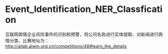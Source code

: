 # Event_Identification_NER_Classfication
互联网舆情企业风险事件的识别和预警，将公司名称进行实体提取，对新闻进行舆情分类，比赛地址为：http://ailab.aiwin.org.cn/competitions/48#learn_the_details
